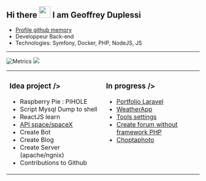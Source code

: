 
## Hi there <img src="https://raw.githubusercontent.com/iampavangandhi/iampavangandhi/master/gifs/Hi.gif" width="30px">  I am Geoffrey Duplessi </h2>
- [Profile github memory](https://githubmemory.com/@Grezor?page=2)
- Developpeur Back-end
- Technologies: Symfony, Docker, PHP, NodeJS, JS
--- 

<table><tr><td valign="top" width="50%">

### Idea project />
- Raspberry Pie : PIHOLE
- Script Mysql Dump to shell
- ReactJS learn 
- [API space/spaceX](https://github.com/Grezor/SpaceMan)
- Create Bot
- Create Blog 
- Create Server (apache/ngnix)
- Contributions to Github 

</td>
<td valign="top" width="50%">

### In progress />

- [Portfolio Laravel](https://github.com/Grezor/Portfolio_v2) 
- [WeatherApp](https://github.com/Grezor/Weather-App)
- [Tools settings](https://github.com/Grezor/Tools)
- [Create forum without framework PHP](https://github.com/Grezor/Forum-infinity)
- [Choptaphoto](https://github.com/Grezor/ChopTaPhoto_2020)

</td>

![Metrics](https://metrics.lecoq.io/Grezor)
![](https://github-profile-summary-cards.vercel.app/api/cards/profile-details?username=Grezor&theme=default)
